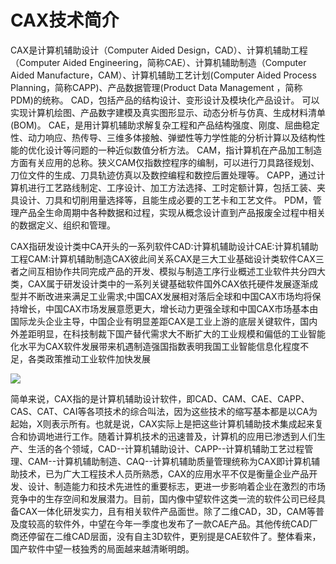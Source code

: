 <!--
title: CAX技术
subtitle: 工业软件
author: 网络
keyword: 工业软件
published: 2024-04-222
topicImg: assets/1/CAX.jpg
-->


# CAX技术简介
CAX是计算机辅助设计（Computer Aided Design，CAD）、计算机辅助工程（Computer Aided Engineering，简称CAE）、计算机辅助制造（Computer Aided Manufacture，CAM）、计算机辅助工艺计划(Computer Aided Process Planning，简称CAPP)、产品数据管理(Product Data Management ，简称PDM)的统称。 CAD，包括产品的结构设计、变形设计及模块化产品设计。 可以实现计算机绘图、产品数字建模及真实图形显示、动态分析与仿真、生成材料清单(BOM)。 CAE，是用计算机辅助求解复杂工程和产品结构强度、刚度、屈曲稳定性、动力响应、热传导、三维多体接触、弹塑性等力学性能的分析计算以及结构性能的优化设计等问题的一种近似数值分析方法。 CAM，指计算机在产品加工制造方面有关应用的总称。狭义CAM仅指数控程序的编制，可以进行刀具路径规划、刀位文件的生成、刀具轨迹仿真以及数控编程和数控后置处理等。 CAPP，通过计算机进行工艺路线制定、工序设计、加工方法选择、工时定额计算，包括工装、夹具设计、刀具和切削用量选择等，且能生成必要的工艺卡和工艺文件。 PDM，管理产品全生命周期中各种数据和过程，实现从概念设计直到产品报废全过程中相关的数据定义、组织和管理。

CAX指研发设计类中CA开头的一系列软件CAD:计算机辅助设计CAE:计算机辅助工程CAM:计算机辅助制造CAX彼此间关系CAX是三大工业基础设计类软件CAX三者之间互相协作共同完成产品的开发、模拟与制造工序行业概述工业软件共分四大类，CAX属于研发设计类中的一系列关键基础软件国外CAX依托硬件发展逐渐成型并不断改进来满足工业需求;中国CAX发展相对落后全球和中国CAX市场均将保持增长，中国CAX市场发展意愿更大，增长动力更强全球和中国CAX市场基本由国际龙头企业主导，中国企业有明显差距CAX是工业上游的底层关键软件，国内外差距明显，在科技制裁下国产替代需求大不断扩大的工业规模和偏低的工业智能化水平为CAX软件发展带来机遇制造强国指数表明我国工业智能信息化程度不足，各类政策推动工业软件加快发展

![](assets/1/CAX1.jpg)

简单来说，CAX指的是计算机辅助设计软件，即CAD、CAM、CAE、CAPP、CAS、CAT、CAI等各项技术的综合叫法，因为这些技术的缩写基本都是以CA为起始，X则表示所有。也就是说，CAX实际上是把这些计算机辅助技术集成起来复合和协调地进行工作。随着计算机技术的迅速普及，计算机的应用已渗透到人们生产、生活的各个领域，CAD--计算机辅助设计、CAPP--计算机辅助工艺过程管理、CAM--计算机辅助制造、CAQ--计算机辅助质量管理统称为CAX即计算机辅助技术，已为广大工程技术人员所熟悉，CAX的应用水平不仅是衡量企业产品开发、设计、制造能力和技术先进性的重要标志，更进一步影响着企业在激烈的市场竞争中的生存空间和发展潜力。目前，国内像中望软件这类一流的软件公司已经具备CAX一体化研发实力，且有相关软件产品面世。除了二维CAD，3D，CAM等普及度较高的软件外，中望在今年一季度也发布了一款CAE产品。其他传统CAD厂商还停留在二维CAD层面，没有自主3D软件，更别提是CAE软件了。整体看来，国产软件中望一枝独秀的局面越来越清晰明朗。

